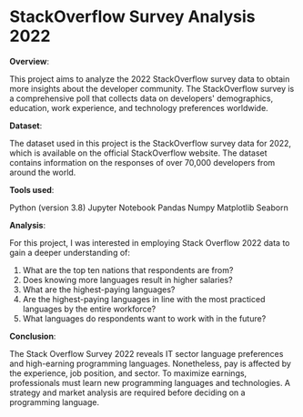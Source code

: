 # StackOverflow Survey Analysis 2022

**Overview**:

This project aims to analyze the 2022 StackOverflow survey data to obtain more insights about the developer community. The StackOverflow survey is a comprehensive poll that collects data on developers' demographics, education, work experience, and technology preferences worldwide.


**Dataset**:

The dataset used in this project is the StackOverflow survey data for 2022, which is available on the official StackOverflow website. The dataset contains information on the responses of over 70,000 developers from around the world.

**Tools used**:

Python (version 3.8)
Jupyter Notebook
Pandas
Numpy
Matplotlib
Seaborn

**Analysis**:

For this project, I was interested in employing Stack Overflow 2022 data to gain a deeper understanding of:

1. What are the top ten nations that respondents are from?
2. Does knowing more languages result in higher salaries?
3. What are the highest-paying languages?
4. Are the highest-paying languages in line with the most practiced languages by the entire workforce?
5. What languages do respondents want to work with in the future?

**Conclusion**:

The Stack Overflow Survey 2022 reveals IT sector language preferences and high-earning programming languages. Nonetheless, pay is affected by the experience, job position, and sector. To maximize earnings, professionals must learn new programming languages and technologies. A strategy and market analysis are required before deciding on a programming language.
